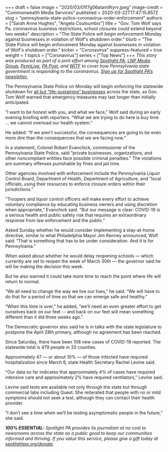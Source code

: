 +++
draft = false
image = "2020/03/01f7g06atam9tyrv.jpeg"
image-credit = "Commonwealth Media Services"
published = 2020-03-22T17:47:15.857Z
slug = "pennsylvania-state-police-coronavirus-order-enforcement"
authors = ["Sarah Anne Hughes", "Angela Couloumbis"]
title = "Gov. Tom Wolf says Pa. coronavirus business restrictions, school closures could extend beyond two weeks"
description = "The State Police will begin enforcement Monday against businesses in violation of Wolf's shutdown order."
blurb = "The State Police will begin enforcement Monday against businesses in violation of Wolf's shutdown order."
kicker = "Coronavirus"
suppress-featured = true
weight = 1
topics = ["Coronavirus"]
series = ["Top News"]
+++
<i>This story was produced as part of a joint effort among [Spotlight PA](https://www.spotlightpa.org/), [LNP Media Group](https://lancasteronline.com/), [PennLive](https://www.pennlive.com/), [PA Post](https://papost.org/), and [WITF](https://www.witf.org/) to cover how Pennsylvania state government is responding to the coronavirus. [Sign up for Spotlight PA’s newsletter.](https://www.spotlightpa.org/newsletters)</i>

The Pennsylvania State Police on Monday will begin enforcing the statewide shutdown for [all but “life-sustaining” businesses](https://slack-redir.net/link?url=https%3A%2F%2Fwww.inquirer.com%2Fhealth%2Fcoronavirus%2Fspl%2Fpennsylvania-shutdown-lifesustaining-businesses-tom-wolf-shut-down-20200319.html) across the state, as Gov. Tom Wolf warned that emergency measures may last longer than initially anticipated.

“I want to be honest with you, and what we face,” Wolf said during an early evening briefing with reporters. “What we are trying to do here is buy time … we cannot overload our health system.”

He added: “If we aren’t successful, the consequences are going to be even more dire than the consequences that we are facing now.”

In a statement, Colonel Robert Evanchick, commissioner of the Pennsylvania State Police, said “private businesses, organizations, and other noncompliant entities face possible criminal penalties.” The violations are summary offenses punishable by fines and jail time.

Other agencies involved with enforcement include the Pennsylvania Liquor Control Board, Department of Health, Department of Agriculture, and “local officials, using their resources to enforce closure orders within their jurisdictions."

"Troopers and liquor control officers will make every effort to achieve voluntary compliance by educating business owners and using discretion when appropriate,” Evanchick said. "But our message is clear: COVID-19 is a serious health and public safety risk that requires an extraordinary response from law enforcement and the public."

<script src="https://www.spotlightpa.org/embed.js" async></script><div data-spl-embed-version="1" data-spl-src="https://www.spotlightpa.org/embeds/donate/"></div>

Asked Sunday whether he would consider implementing a stay-at-home directive, similar to what Philadelphia Mayor Jim Kenney announced, Wolf said: “That is something that has to be under consideration. And it is for Pennsylvania.”

When asked about whether he would delay reopening schools — which currently are set to reopen the week of March 30th — the governor said he will be making the decision this week.

But he also warned it could take more time to reach the point where life will return to normal.

“We all need to change the way we live our lives,” he said. “We will have to do that for a period of time so that we can emerge safe and healthy.”

“When this time is over,” he added, “we’ll need an even greater effort to get ourselves back on our feet -- and back on our feet will mean something different than it did three weeks ago."

The Democratic governor also said he is in talks with the state legislature to postpone the April 28th primary, although no agreement has been reached.

Since Saturday, there have been 108 new cases of COVID-19 reported. The statewide total is 479 people in 33 counties. 

Approximately 47 — or about 10% — of those infected have required hospitalization since March 6, state Health Secretary Rachel Levine said.

"Our data so far indicates that approximately 4% of cases have required intensive care and approximately 2% have required ventilators," Levine said. 

Levine said tests are available not only through the state but through commercial labs including Quest. She reiterated that people with no or mild symptoms should not seek a test, although they can contact their health provider. 

"I don’t see a time when we’ll be testing asymptomatic people in the future,” she said.

<b><i>100% ESSENTIAL:</b> Spotlight PA provides its journalism at no cost to newsrooms across the state as a public good to keep our communities informed and thriving. If you value this service, please give a gift today at [spotlightpa.org/donate](https://www.spotlightpa.org/donate).</i>

<script src="https://www.spotlightpa.org/embed.js" async></script><div data-spl-embed-version="1" data-spl-src="<https://www.spotlightpa.org/embeds/tips/?tip_text=Do%20you%20have%20a%20tip%20about%20%3Cb%3Ehow%20Pa.'s%20government%20is%20responding%20to%20the%20coronavirus%3C%2Fb%3E%3F%20Tell%20us>."></div>